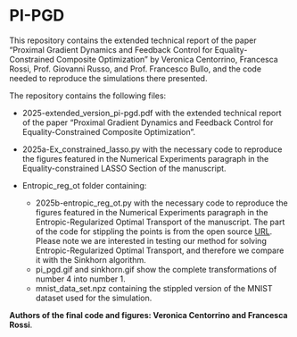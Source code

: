# PI-PGD
This repository contains the extended technical report of the paper “Proximal Gradient Dynamics and Feedback Control for Equality-Constrained Composite Optimization” by Veronica Centorrino, Francesca Rossi, Prof. Giovanni Russo, and Prof. Francesco Bullo, and the code needed to reproduce the simulations there presented.

The repository contains the following files:

* 2025-extended_version_pi-pgd.pdf with the extended technical report of the paper “Proximal Gradient Dynamics and Feedback Control for Equality-Constrained Composite Optimization”.

* 2025a-Ex_constrained_lasso.py with the necessary code to reproduce the figures featured in the Numerical Experiments paragraph in the Equality-constrained LASSO Section of the manuscript.

* Entropic_reg_ot folder containing:
  * 2025b-entropic_reg_ot.py with the necessary code to reproduce the figures featured in the Numerical Experiments paragraph in the Entropic-Regularized Optimal Transport of the manuscript.
           The part of the code for stippling the points is from the open source [URL](https://github.com/ncassereau/pictures-optimal-transport/tree/master). Please note we are interested in testing our method for solving Entropic-Regularized Optimal Transport, and therefore we compare it with the Sinkhorn algorithm.
  * pi_pgd.gif and sinkhorn.gif show the complete transformations of number 4 into number 1.
  * mnist_data_set.npz containing the stippled version of the MNIST dataset used for the simulation.


**Authors of the final code and figures: Veronica Centorrino and Francesca Rossi**.
